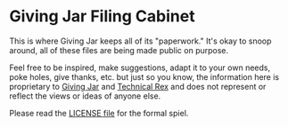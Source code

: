 # Giving Jar Filing Cabinet

This is where Giving Jar keeps all of its "paperwork." It's okay to snoop around,
all of these files are being made public on purpose.

Feel free to be inspired, make suggestions, adapt it to your own needs, poke holes,
give thanks, etc. but just so you know, the information here is proprietary to
[Giving Jar][1] and [Technical Rex][2] and does not represent or reflect the views
or ideas of anyone else.

Please read the [LICENSE file][3] for the formal spiel.


[1]: http://givingjar.org "Giving Jar"
[2]: http://technicalrex.com "Technical Rex, Inc."
[3]: https://github.com/technical-rex/givingjar-filing-cabinet/blob/master/LICENSE "MIT License"
